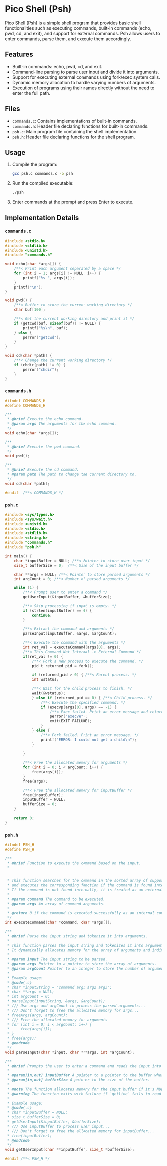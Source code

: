 # Pico Shell (Psh)

Pico Shell (Psh) is a simple shell program that provides basic shell functionalities such as executing commands, built-in commands (echo, pwd, cd, and exit), and support for external commands. Psh allows users to enter commands, parse them, and execute them accordingly.

## Features

- Built-in commands: echo, pwd, cd, and exit.
- Command-line parsing to parse user input and divide it into arguments.
- Support for executing external commands using fork/exec system calls.
- Dynamic memory allocation to handle varying numbers of arguments.
- Execution of programs using their names directly without the need to enter the full path.

## Files

- `commands.c`: Contains implementations of built-in commands.
- `commands.h`: Header file declaring functions for built-in commands.
- `psh.c`: Main program file containing the shell implementation.
- `psh.h`: Header file declaring functions for the shell program.

## Usage

1. Compile the program:
   ```bash
   gcc psh.c commands.c -o psh
   ```

2. Run the compiled executable:
   ```bash
   ./psh
   ```

3. Enter commands at the prompt and press Enter to execute.

## Implementation Details

### `commands.c`

```c
#include <stdio.h>
#include <stdlib.h>
#include <unistd.h>
#include "commands.h"

void echo(char *args[]) {
    /**< Print each argument separated by a space */ 
    for (int i = 1; args[i] != NULL; i++) {
        printf("%s ", args[i]);
    }
    printf("\n");
}

void pwd() {
    /**< Buffer to store the current working directory */ 
    char buf[100];

    /**< Get the current working directory and print it */ 
    if (getcwd(buf, sizeof(buf)) != NULL) {
        printf("%s\n", buf);
    } else {
        perror("getcwd");
    }
}

void cd(char *path) {
    /**< Change the current working directory */ 
    if (chdir(path) != 0) {
        perror("chdir");
    }
}
```

### `commands.h`

```c
#ifndef COMMANDS_H
#define COMMANDS_H

/**
 * @brief Execute the echo command.
 * @param args The arguments for the echo command.
 */
void echo(char *args[]);

/**
 * @brief Execute the pwd command.
 */
void pwd();

/**
 * @brief Execute the cd command.
 * @param path The path to change the current directory to.
 */
void cd(char *path);

#endif  /**< COMMANDS_H */ 
```

### `psh.c`

```c
#include <sys/types.h>
#include <sys/wait.h>
#include <unistd.h>
#include <stdio.h>
#include <stdlib.h>
#include <string.h>
#include "commands.h"
#include "psh.h"

int main() {
    char *inputBuffer = NULL; /**< Pointer to store user input */ 
    size_t bufferSize = 0;  /**< Size of the input buffer */

    char **args = NULL; /**< Pointer to store parsed arguments */
    int argCount = 0; /**< Number of parsed arguments */

    while (1) {
        /**< Prompt user to enter a command */ 
        getUserInput(&inputBuffer, &bufferSize);

        /**< Skip processing if input is empty. */
        if (strlen(inputBuffer) == 0) {
            continue;
        }

        /**< Extract the command and arguments */ 
        parseInput(inputBuffer, &args, &argCount);

        /**< Execute the command with the arguments */ 
        int ret_val = executeCommand(args[0], args);
        /**< This Command Not Internal -> External Command */
        if(ret_val != 0) {
            /**< Fork a new process to execute the command. */
            pid_t returned_pid = fork();

            if (returned_pid > 0) { /**< Parent process. */
            int wstatus;

            /**< Wait for the child process to finish. */
            wait(&wstatus);
            } else if (returned_pid == 0) { /**< Child process. */
                /**< Execute the specified command. */
                if (execvp(args[0], args) == -1) {
                    /**< Exec failed. Print an error message and return. */
                    perror("execve");
                    exit(EXIT_FAILURE);
                }
            } else {
                /**< Fork failed. Print an error message. */
                printf("ERROR: I could not get a child\n");
            }

        } 
        
        /**< Free the allocated memory for arguments */ 
        for (int i = 0; i < argCount; i++) {
            free(args[i]);
        }
        free(args);

        /**< Free the allocated memory for inputBuffer */ 
        free(inputBuffer);
        inputBuffer = NULL;
        bufferSize = 0;
    }
    
    return 0;
}
```

### `psh.h`

```c
#ifndef PSH_H
#define PSH_H

/**
 * @brief Function to execute the command based on the input.
 *


 * This function searches for the command in the sorted array of supported internal commands
 * and executes the corresponding function if the command is found internally.
 * If the command is not found internally, it is treated as an external command and executed accordingly.
 *
 * @param command The command to be executed.
 * @param args An array of command arguments.
 * 
 * @return 0 if the command is executed successfully as an internal command, -1 if it's an external command.
 */
int executeCommand(char *command, char *args[]);

/**
 * @brief Parse the input string and tokenize it into arguments.
 *
 * This function parses the input string and tokenizes it into arguments based on spaces.
 * It dynamically allocates memory for the array of arguments and individual argument strings.
 *
 * @param input The input string to be parsed.
 * @param args Pointer to a pointer to store the array of arguments.
 * @param argCount Pointer to an integer to store the number of arguments.
 *
 * Example usage:
 * @code{.c}
 * char *inputString = "command arg1 arg2 arg3";
 * char **args = NULL;
 * int argCount = 0;
 * parseInput(inputString, &args, &argCount);
 * /// Use args and argCount to process the parsed arguments...
 * /// Don't forget to free the allocated memory for args...
 * freeArgs(args, argCount);
 * /// Free the allocated memory for arguments 
 * for (int i = 0; i < argCount; i++) {
 *     free(args[i]);
 * }
 * free(args);
 * @endcode
 */
void parseInput(char *input, char ***args, int *argCount);

/**
 * @brief Prompts the user to enter a command and reads the input into a buffer.
 * 
 * @param[in,out] inputBuffer A pointer to a pointer to the buffer where the input will be stored.
 * @param[in,out] bufferSize A pointer to the size of the buffer.
 * 
 * @note The function allocates memory for the input buffer if it's NULL or insufficient.
 * @warning The function exits with failure if `getline` fails to read input.
 * 
 * Example usage:
 * @code{.c}
 * char *inputBuffer = NULL;
 * size_t bufferSize = 0;
 * getUserInput(&inputBuffer, &bufferSize);
 * /// Use inputBuffer to process user input...
 * /// Don't forget to free the allocated memory for inputBuffer...
 * free(inputBuffer);
 * @endcode
 */
void getUserInput(char **inputBuffer, size_t *bufferSize);

#endif /**< PSH_H */
```
